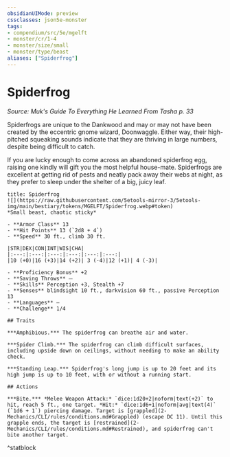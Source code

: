 ```yaml
---
obsidianUIMode: preview
cssclasses: json5e-monster
tags:
- compendium/src/5e/mgelft
- monster/cr/1-4
- monster/size/small
- monster/type/beast
aliases: ["Spiderfrog"]
---
```

# Spiderfrog
*Source: Muk's Guide To Everything He Learned From Tasha p. 33*  

Spiderfrogs are unique to the Dankwood and may or may not have been created by the eccentric gnome wizard, Doonwaggle. Either way, their high-pitched squeaking sounds indicate that they are thriving in large numbers, despite being difficult to catch.

If you are lucky enough to come across an abandoned spiderfrog egg, raising one kindly will gift you the most helpful house-mate. Spiderfrogs are excellent at getting rid of pests and neatly pack away their webs at night, as they prefer to sleep under the shelter of a big, juicy leaf.

```ad-statblock
title: Spiderfrog
![](https://raw.githubusercontent.com/5etools-mirror-3/5etools-img/main/bestiary/tokens/MGELFT/Spiderfrog.webp#token)
*Small beast, chaotic sticky*

- **Armor Class** 13
- **Hit Points** 13 (`2d8 + 4`)
- **Speed** 30 ft., climb 30 ft.

|STR|DEX|CON|INT|WIS|CHA|
|:---:|:---:|:---:|:---:|:---:|:---:|
|10 (+0)|16 (+3)|14 (+2)| 3 (-4)|12 (+1)| 4 (-3)|

- **Proficiency Bonus** +2
- **Saving Throws** ⏤
- **Skills** Perception +3, Stealth +7
- **Senses** blindsight 10 ft., darkvision 60 ft., passive Perception 13
- **Languages** —
- **Challenge** 1/4

## Traits

***Amphibious.*** The spiderfrog can breathe air and water.

***Spider Climb.*** The spiderfrog can climb difficult surfaces, including upside down on ceilings, without needing to make an ability check.

***Standing Leap.*** Spiderfrog's long jump is up to 20 feet and its high jump is up to 10 feet, with or without a running start.

## Actions

***Bite.*** *Melee Weapon Attack:* `dice:1d20+2|noform|text(+2)` to hit, reach 5 ft., one target. *Hit:* `dice:1d6+1|noform|avg|text(4)` (`1d6 + 1`) piercing damage. Target is [grappled](2-Mechanics/CLI/rules/conditions.md#Grappled) (escape DC 11). Until this grapple ends, the target is [restrained](2-Mechanics/CLI/rules/conditions.md#Restrained), and spiderfrog can't bite another target.
```
^statblock